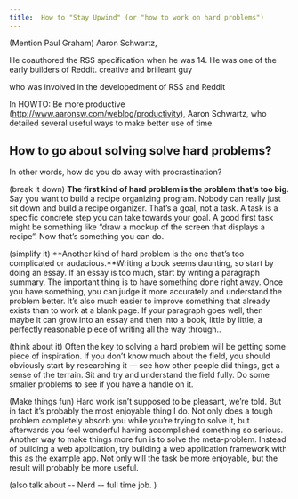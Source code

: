 ```yaml
---
title:  How to "Stay Upwind" (or "how to work on hard problems")
--- 
```


(Mention Paul Graham)
Aaron Schwartz, 

He coauthored the RSS specification when he was 14. He was one of the early builders of Reddit. 
creative and brilleant guy 

who was involved in the developedment of RSS and Reddit 

In HOWTO: Be more productive (http://www.aaronsw.com/weblog/productivity), Aaron Schwartz, who detailed several useful ways to make better use of time. 





## How to go about solving solve hard problems? 

In other words, how do you do away with procrastination? 

(break it down)
**The first kind of hard problem is the problem that’s too big**.  Say you want to build a recipe organizing program. Nobody can really just sit down and build a recipe organizer. That’s a goal, not a task. A task is a specific concrete step you can take towards your goal. A good first task might be something like “draw a mockup of the screen that displays a recipe”. Now that’s something you can do. 

(simplify it)
**Another kind of hard problem is the one that’s too complicated or audacious.**Writing a book seems daunting, so start by doing an essay. If an essay is too much, start by writing a paragraph summary. The important thing is to have something done right away. Once you have something, you can judge it more accurately and understand the problem better. It’s also much easier to improve something that already exists than to work at a blank page. If your paragraph goes well, then maybe it can grow into an essay and then into a book, little by little, a perfectly reasonable piece of writing all the way through..

(think about it)
Often the key to solving a hard problem will be getting some piece of inspiration. If you don’t know much about the field, you should obviously start by researching it — see how other people did things, get a sense of the terrain. Sit and try and understand the field fully. Do some smaller problems to see if you have a handle on it.

(Make things fun)
Hard work isn’t supposed to be pleasant, we’re told. But in fact it’s probably the most enjoyable thing I do. Not only does a tough problem completely absorb you while you’re trying to solve it, but afterwards you feel wonderful having accomplished something so serious.
Another way to make things more fun is to solve the meta-problem. Instead of building a web application, try building a web application framework with this as the example app. Not only will the task be more enjoyable, but the result will probably be more useful.

(also talk about -- Nerd -- full time job. )
